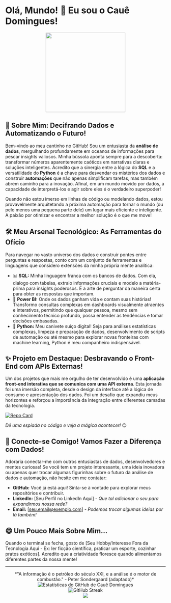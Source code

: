 # Olá, Mundo! 👋 Eu sou o Cauê Domingues!

<div align="center">
  <img src="https://media.giphy.com/media/v1.Y2lkPTc5MGI3NjExaHl5c3N5ZzZzN3M2bHd6emw4cWp6dG80d2N0N2o2c2NqNnN2cW9xZyZlcD12MV9pbnRlcm5hbF9naWZfYnlfaWQmY3Q9Zw/M9gbBdqgCs1sA/giphy.gif" width="250"/>
</div>

## 🚀 Sobre Mim: Decifrando Dados e Automatizando o Futuro!

Bem-vindo ao meu cantinho no GitHub! Sou um entusiasta da **análise de dados**, mergulhando profundamente em oceanos de informações para pescar insights valiosos. Minha bússola aponta sempre para a descoberta: transformar números aparentemente caóticos em narrativas claras e soluções inteligentes. Acredito que a sinergia entre a lógica do **SQL** e a versatilidade do **Python** é a chave para desvendar os mistérios dos dados e construir **automações** que não apenas simplificam tarefas, mas também abrem caminho para a inovação. Afinal, em um mundo movido por dados, a capacidade de interpretá-los e agir sobre eles é o verdadeiro superpoder!

Quando não estou imerso em linhas de código ou modelando dados, estou provavelmente arquitetando a próxima automação para tornar o mundo (ou pelo menos uma pequena parte dele) um lugar mais eficiente e inteligente. A paixão por otimizar e encontrar a melhor solução é o que me move!

## 🛠️ Meu Arsenal Tecnológico: As Ferramentas do Ofício

Para navegar no vasto universo dos dados e construir pontes entre perguntas e respostas, conto com um conjunto de ferramentas e linguagens que considero extensões da minha própria mente analítica:

*   📊 **SQL:** Minha linguagem franca com os bancos de dados. Com ela, dialogo com tabelas, extraio informações cruciais e modelo a matéria-prima para insights poderosos. É a arte de perguntar da maneira certa para obter as respostas que importam.
*   🎨 **Power BI:** Onde os dados ganham vida e contam suas histórias! Transformo consultas complexas em dashboards visualmente atraentes e interativos, permitindo que qualquer pessoa, mesmo sem conhecimento técnico profundo, possa entender as tendências e tomar decisões embasadas.
*   🐍 **Python:** Meu canivete suíço digital! Seja para análises estatísticas complexas, limpeza e preparação de dados, desenvolvimento de scripts de automação ou até mesmo para explorar novas fronteiras com machine learning, Python é meu companheiro indispensável.

## ✨ Projeto em Destaque: Desbravando o Front-End com APIs Externas!

Um dos projetos que mais me orgulho de ter desenvolvido é uma **aplicação front-end interativa que se comunica com uma API externa**. Esta jornada foi uma imersão completa, desde o design da interface até a lógica de consumo e apresentação dos dados. Foi um desafio que expandiu meus horizontes e reforçou a importância da integração entre diferentes camadas da tecnologia.

[![Repo Card](https://github-readme-stats.vercel.app/api/pin/?username=CaueDomingues0&repo=Aplica-Front-End-com-API-Externa-Cau-&theme=radical&bg_color=0D1117&title_color=58A6FF&text_color=C9D1D9&icon_color=58A6FF)](https://github.com/CaueDomingues0/Aplica-Front-End-com-API-Externa-Cau-)

*Dê uma espiada no código e veja a mágica acontecer!* 😉

## 🔗 Conecte-se Comigo! Vamos Fazer a Diferença com Dados!

Adoraria conectar-me com outros entusiastas de dados, desenvolvedores e mentes curiosas! Se você tem um projeto interessante, uma ideia inovadora ou apenas quer trocar algumas figurinhas sobre o futuro da análise de dados e automação, não hesite em me contatar:

*   **GitHub:** Você já está aqui! Sinta-se à vontade para explorar meus repositórios e contribuir.
*   **LinkedIn:** [Seu Perfil no LinkedIn Aqui] - *Que tal adicionar o seu para expandirmos nossa rede?*
*   **Email:** [seu.email@exemplo.com] - *Podemos trocar algumas ideias por lá também!*

## 😄 Um Pouco Mais Sobre Mim...

Quando o terminal se fecha, gosto de [Seu Hobby/Interesse Fora da Tecnologia Aqui - Ex: ler ficção científica, praticar um esporte, cozinhar pratos exóticos]. Acredito que a criatividade floresce quando alimentamos diferentes partes da nossa mente!

---

<div align="center">
  *"A informação é o petróleo do século XXI, e a análise é o motor de combustão." - Peter Sondergaard (adaptado)*
</div>

<div align="center">
  <img src="https://github-readme-stats.vercel.app/api?username=CaueDomingues0&show_icons=true&theme=radical&bg_color=0D1117&title_color=58A6FF&text_color=C9D1D9&icon_color=58A6FF&rank_icon=github" alt="Estatísticas do GitHub de Cauê Domingues" />
  <br/>
  <img src="https://github-readme-streak-stats.herokuapp.com/?user=CaueDomingues0&theme=radical&background=0D1117&currStreakLabel=58A6FF&fire=58A6FF&ring=58A6FF&sideLabels=C9D1D9&dates=C9D1D9&currStreakNum=C9D1D9&sideNums=C9D1D9&stroke=C9D1D9" alt="GitHub Streak" />
</div>

<div align="center">
  <a href="https://skillicons.dev">
    <img src="https://skillicons.dev/icons?i=python,sql,powershell,vscode,github,git&theme=dark" />
  </a>
</div>

